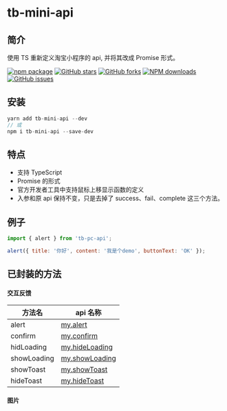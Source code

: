 # tb-mini-api

## 简介

使用 TS 重新定义淘宝小程序的 api, 并将其改成 Promise 形式。

[![npm package](https://img.shields.io/npm/v/tb-pc-api.svg?style=flat-square)](https://www.npmjs.com/package/tb-pc-api) [![GitHub stars](https://img.shields.io/github/stars/noshower/tb-pc-api.svg)](https://github.com/noshower/tb-pc-api/stargazers) [![GitHub forks](https://img.shields.io/github/forks/noshower/tb-pc-api.svg)](https://github.com/noshower/tb-pc-api/network/members) [![NPM downloads](https://img.shields.io/npm/dm/tb-pc-api.svg?style=flat-square)](https://www.npmjs.com/package/tb-pc-api) [![GitHub issues](https://img.shields.io/github/issues/noshower/tb-pc-api.svg)](https://github.com/noshower/tb-pc-api/issues)

## 安装

```js
yarn add tb-mini-api --dev
// 或
npm i tb-mini-api --save-dev
```

## 特点

- 支持 TypeScript
- Promise 的形式
- 官方开发者工具中支持鼠标上移显示函数的定义
- 入参和原 api 保持不变，只是去掉了 success、fail、complete 这三个方法。

## 例子

```js
import { alert } from 'tb-pc-api';

alert({ title: '你好', content: '我是个demo', buttonText: 'OK' });
```

## 已封装的方法

#### 交互反馈

| 方法名      | api 名称                                                                                                                       |
| ----------- | ------------------------------------------------------------------------------------------------------------------------------ |
| alert       | [my.alert](https://miniapp.open.taobao.com/docV3.htm?spm=a219a.15212435.0.0.7115669aM2dxpM&docId=939&docType=20&tag=dev)       |
| confirm     | [my.confirm](https://miniapp.open.taobao.com/docV3.htm?spm=a219a.15212435.0.0.7115669aM2dxpM&docId=940&docType=20&tag=dev)     |
| hidLoading  | [my.hideLoading](https://miniapp.open.taobao.com/docV3.htm?spm=a219a.15212435.0.0.7115669aM2dxpM&docId=943&docType=20&tag=dev) |
| showLoading | [my.showLoading](https://miniapp.open.taobao.com/docV3.htm?docId=945&docType=20&tag=dev)                                       |
| showToast   | [my.showToast](https://miniapp.open.taobao.com/docV3.htm?docId=942&docType=20&tag=dev)                                         |
| hideToast   | [my.hideToast](https://miniapp.open.taobao.com/docV3.htm?docId=944&docType=20&tag=dev)                                         |

#### 图片
